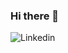 ### Hi there 👋

<div>
  <a link="https://www.linkedin.com/in/serhii-kukhar-bbab10125/" target="_blank">
    <img src="https://img.shields.io/badge/LinkedIn-blue?logo=Linkedin&logoColor=white" alt="Linkedin" />
  </a>
</div>

<!--
**kukhars707/kukhars707** is a ✨ _special_ ✨ repository because its `README.md` (this file) appears on your GitHub profile.

Here are some ideas to get you started:

- 🔭 I’m currently working on ...
- 🌱 I’m currently learning ...
- 👯 I’m looking to collaborate on ...
- 🤔 I’m looking for help with ...
- 💬 Ask me about ...
- 📫 How to reach me: ...
- 😄 Pronouns: ...
- ⚡ Fun fact: ...
-->
